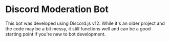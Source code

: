 # Discord Moderation Bot

This bot was developed using Discord.js v12. While it's an older project and the code may be a bit messy, it still functions well and can be a good starting point if you're new to bot development.
